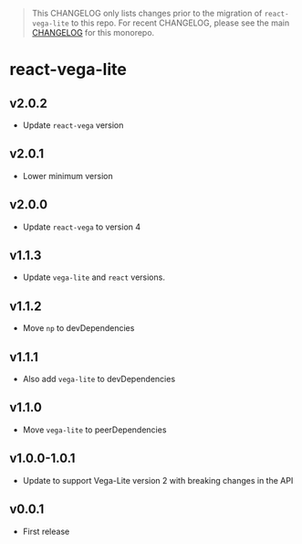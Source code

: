 > This CHANGELOG only lists changes prior to the migration of `react-vega-lite` to this repo. For recent CHANGELOG, please see the main [CHANGELOG](../../CHANGELOG) for this monorepo.

# react-vega-lite

## v2.0.2
- Update `react-vega` version

## v2.0.1
- Lower minimum version

## v2.0.0
- Update `react-vega` to version 4

## v1.1.3
- Update `vega-lite` and `react` versions.

## v1.1.2
- Move `np` to devDependencies

## v1.1.1
- Also add `vega-lite` to devDependencies

## v1.1.0
- Move `vega-lite` to peerDependencies

## v1.0.0-1.0.1
- Update to support Vega-Lite version 2 with breaking changes in the API

## v0.0.1
- First release